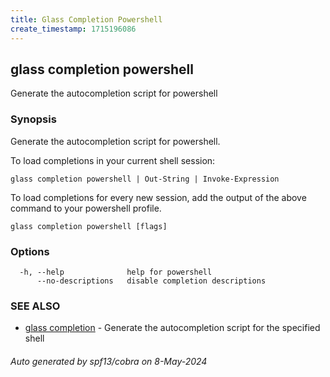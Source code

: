 ```yaml
---
title: Glass Completion Powershell
create_timestamp: 1715196086
---
```

## glass completion powershell

Generate the autocompletion script for powershell

### Synopsis

Generate the autocompletion script for powershell.

To load completions in your current shell session:

	glass completion powershell | Out-String | Invoke-Expression

To load completions for every new session, add the output of the above command
to your powershell profile.


```
glass completion powershell [flags]
```

### Options

```
  -h, --help              help for powershell
      --no-descriptions   disable completion descriptions
```

### SEE ALSO

* [glass completion]()	 - Generate the autocompletion script for the specified shell

###### Auto generated by spf13/cobra on 8-May-2024
